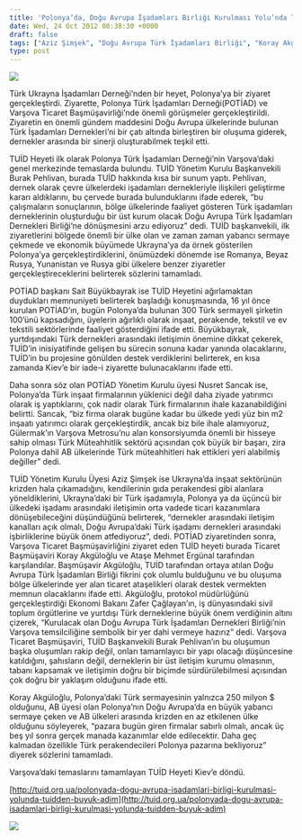 ```yaml
---
title: 'Polonya’da, Doğu Avrupa İşadamları Birliği Kurulması Yolu’nda TUİD’den Büyük Adım'
date: Wed, 24 Oct 2012 08:38:30 +0000
draft: false
tags: ["Aziz Şimşek", "Doğu Avrupa Türk İşadamları Birliği", "Koray Akgüloğlu", "Mehmet Ergünal", "Nusret Sancak", "Polonya", "Polonya Türk Sermayesi", "Polonya Türk Şirketleri", "POTİAD", "Sait Büyükbayrak", "TUİD (Türk Ukrayna İşadamları Derneği)", "Varşova", "Varşova Ticaret Başmüşavirliği"]
type: post
---
```


![](https://lh4.googleusercontent.com/-ux5emiu_cUY/UIARiK7RCHI/AAAAAAAACaw/Doi194pArFI/s673/IMG_3369.JPG)

Türk Ukrayna İşadamları Derneği’nden bir heyet, Polonya’ya bir ziyaret gerçekleştirdi. Ziyarette, Polonya Türk İşadamları Derneği(POTİAD) ve Varşova Ticaret Başmüşavirliği’nde önemli görüşmeler gerçekleştirildi. Ziyaretin en önemli gündem maddesini Doğu Avrupa ülkelerinde bulunan Türk İşadamları Dernekleri’ni bir çatı altında birleştiren bir oluşuma giderek, dernekler arasında bir sinerji oluşturabilmek teşkil etti.

TUİD Heyeti ilk olarak Polonya Türk İşadamları Derneği’nin Varşova’daki genel merkezinde temaslarda bulundu. TUİD Yönetim Kurulu Başkanvekili Burak Pehlivan, burada TUİD hakkında kısa bir sunum yaptı. Pehlivan, dernek olarak çevre ülkelerdeki işadamları dernekleriyle ilişkileri geliştirme kararı aldıklarını, bu çervede burada bulunduklarını ifade ederek, “bu çalışmaların sonuçlarının, bölge ülkelerinde faaliyet gösteren Türk işadamları derneklerinin oluşturduğu bir üst kurum olacak Doğu Avrupa Türk İşadamları Dernekleri Birliği’ne dönüşmesini arzu ediyoruz” dedi. TUİD başkanvekili, ilk ziyaretlerini bölgede önemli bir ülke olan ve zaman zaman yabancı sermaye çekmede ve ekonomik büyümede Ukrayna’ya da örnek gösterilen Polonya’ya gerçekleştirdiklerini, önümüzdeki dönemde ise Romanya, Beyaz Rusya, Yunanistan ve Rusya gibi ülkelere benzer ziyaretler gerçekleştireceklerini belirterek sözlerini tamamladı.

POTİAD başkanı Sait Büyükbayrak ise TUİD Heyetini ağırlamaktan duydukları memnuniyeti belirterek başladığı konuşmasında, 16 yıl önce kurulan POTİAD’ın, bugün Polonya’da bulunan 300 Türk sermayeli şirketin 100’ünü kapsadığını, üyelerin ağırlıklı olarak inşaat, perakende, tekstil ve ev tekstili sektörlerinde faaliyet gösterdiğini ifade etti. Büyükbayrak, yurtdışındaki Türk dernekleri arasındaki iletişimin önemine dikkat çekerek, TUİD’in inisiyatifinde gelişen bu sürecin sonuna kadar yanında olacaklarını, TUİD’in bu projesine gönülden destek verdiklerini belirterek, en kısa zamanda Kiev’e bir iade-i ziyarette bulunacaklarını ifade etti.

Daha sonra söz olan POTİAD Yönetim Kurulu üyesi Nusret Sancak ise, Polonya’da Türk inşaat firmalarının yüklenici değil daha ziyade yatırımcı olarak iş yaptıklarını, çok nadir olarak Türk firmalarının ihale kazanabildiğini belirtti. Sancak, “biz firma olarak bugüne kadar bu ülkede yedi yüz bin m2 inşaatı yatırımcı olarak gerçekleştirdik, ancak biz bile ihale alamıyoruz, Gülermak’ın Varşova Metrosu’nu alan konsorsiyumda önemli bir hisseye sahip olması Türk Müteahhitlik sektörü açısından çok büyük bir başarı, zira Polonya dahil AB ülkelerinde Türk müteahhitleri hak ettikleri yeri alabilmiş değiller” dedi.

TUİD Yönetim Kurulu Üyesi Aziz Şimşek ise Ukrayna’da inşaat sektörünün krizden hala çıkamadığını, kendilerinin gıda perakendesi gibi alanlara yöneldiklerini, Ukrayna’daki bir Türk işadamıyla, Polonya ya da üçüncü bir ülkedeki işadamı arasındaki iletişimin orta vadede ticari kazanımlara dönüşebileceğini düşündüğünü belirterek, “dernekler arasındaki iletişim kanalları açık olmalı, Doğu Avrupa’daki Türk işadamı dernekleri arasındaki işbirliklerine büyük önem atfediyoruz”, dedi.
POTİAD ziyaretinden sonra, Varşova Ticaret Başmüşavirliğini ziyaret eden TUİD heyeti burada Ticaret Başmüşaviri Koray Akgüloğlu ve Ataşe Mehmet Ergünal tarafından karşılandılar. Başmüşavir Akgüloğlu, TUİD tarafından ortaya atılan Doğu Avrupa Türk İşadamları Birliği fikrini çok olumlu bulduğunu ve bu oluşuma bölge ülkelerinde yer alan ticaret ataşelikleri olarak destek vermekten memnun olacaklarını ifade etti. Akgüloğlu, protokol müdürlüğünü gerçekleştirdiği Ekonomi Bakanı Zafer Çağlayan’ın, iş dünyasındaki sivil toplum örgütlerine ve yurtdışı Türk derneklerine büyük önem verdiğinin altını çizerek, “Kurulacak olan Doğu Avrupa Türk İşadamları Dernekleri Birliği’nin Varşova temsilciliğine sembolik bir yer dahi vermeye hazırız” dedi. Varşova Ticaret Başmüşaviri, TUİD Başkanvekili Burak Pehlivan’ın bu oluşumun başka oluşumları rakip değil, onları tamamlayıcı bir yapı olacağı düşüncesine katıldığını, şahısların değil, derneklerin bir üst iletişim kurumu olmasının, tabanı kapsamak ve iletişimin doğru bir biçimde sürdürülebilmesi açısından çok doğru bir yaklaşım olduğunu ifade etti.

Koray Akgüloğlu, Polonya’daki Türk sermayesinin yalnızca 250 milyon $ olduğunu, AB üyesi olan Polonya’nın Doğu Avrupa’da en büyük yabancı sermaye çeken ve AB ülkeleri arasında krizden en az etkilenen ülke olduğunu söyleyerek, “pazara bugün giren firmalar sabırlı olmalı, ancak üç beş yıl sonra gerçek manada kazanımlar elde edilecektir. Daha geç kalmadan özellikle Türk perakendecileri Polonya pazarına bekliyoruz” diyerek sözlerini tamamladı.

Varşova’daki temaslarını tamamlayan TUİD Heyeti Kiev’e döndü.

[http://tuid.org.ua/polonyada-dogu-avrupa-isadamlari-birligi-kurulmasi-yolunda-tuidden-buyuk-adim](http://tuid.org.ua/polonyada-dogu-avrupa-isadamlari-birligi-kurulmasi-yolunda-tuidden-buyuk-adim)

![](https://lh4.googleusercontent.com/-M8UOsdR5mbc/UIARihw71NI/AAAAAAAACa8/X82NZ72lMkg/s673/IMG_3372.JPG)

 

